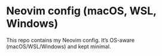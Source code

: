 # Neovim config (macOS, WSL, Windows)

This repo contains my Neovim config. It’s OS-aware (macOS/WSL/Windows) and kept minimal.
